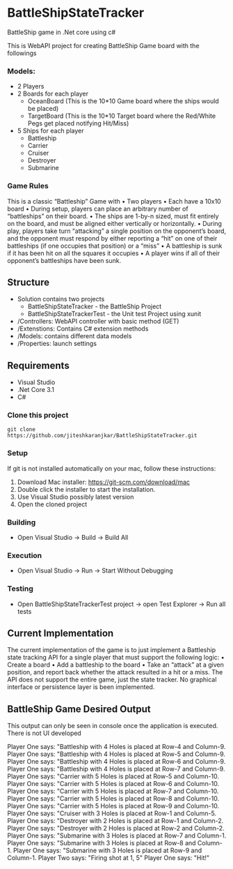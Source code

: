 # BattleShipStateTracker
BattleShip game in .Net core using c#

This is WebAPI project for creating BattleShip Game board with the followings
### Models: 
- 2 Players
- 2 Boards for each player
  - OceanBoard (This is the 10*10 Game board where the ships would be placed)
  - TargetBoard (This is the 10*10 Target board where the Red/White Pegs get placed notifying Hit/Miss)
- 5 Ships for each player
  - Battleship
  - Carrier
  - Cruiser
  - Destroyer
  - Submarine 


### Game Rules
  This is a classic “Battleship” Game with
  • Two players
  • Each have a 10x10 board
  • During setup, players can place an arbitrary number of “battleships” on their board. 
  • The ships are 1-by-n sized, must fit entirely on the board, and must be aligned either vertically or horizontally.
  • During play, players take turn “attacking” a single position on the opponent’s board, and the opponent must respond by either reporting a “hit” on one of their battleships (if one occupies that position) or a “miss”
  • A battleship is sunk if it has been hit on all the squares it occupies
  • A player wins if all of their opponent’s battleships have been sunk.
  
## Structure
- Solution contains two projects 
  - BattleShipStateTracker - the BattleShip Project
  - BattleShipStateTrackerTest - the Unit test Project using xunit
- /Controllers: WebAPI controller with basic method (GET)
- /Extenstions: Contains C# extension methods
- /Models: contains different data models
- /Properties: launch settings

## Requirements
- Visual Studio
- .Net Core 3.1
- C#

### Clone this project

```
git clone https://github.com/jiteshkaranjkar/BattleShipStateTracker.git
```
### Setup
If git is not installed automatically on your mac, follow these instructions:

1. Download Mac installer: https://git-scm.com/download/mac
2. Double click the installer to start the installation.
3. Use Visual Studio possibly latest version
4. Open the cloned project

### Building
- Open Visual Studio -> Build -> Build All

### Execution
- Open Visual Studio -> Run -> Start Without Debugging

### Testing
- Open BattleShipStateTrackerTest project -> open Test Explorer -> Run all tests

## Current Implementation
The current implementation of the game is to just implement a Battleship state tracking API for a single player that must support the following logic:
• Create a board
• Add a battleship to the board
• Take an “attack” at a given position, and report back whether the attack
resulted in a hit or a miss.
The API does not support the entire game, just the state tracker. No graphical interface or persistence layer is been implemented.

## BattleShip Game Desired Output
This output can only be seen in console once the application is executed. There is not UI developed

Player One says: "Battleship with 4 Holes is placed at Row-4 and Column-9.
Player One says: "Battleship with 4 Holes is placed at Row-5 and Column-9.
Player One says: "Battleship with 4 Holes is placed at Row-6 and Column-9.
Player One says: "Battleship with 4 Holes is placed at Row-7 and Column-9.
Player One says: "Carrier with 5 Holes is placed at Row-5 and Column-10.
Player One says: "Carrier with 5 Holes is placed at Row-6 and Column-10.
Player One says: "Carrier with 5 Holes is placed at Row-7 and Column-10.
Player One says: "Carrier with 5 Holes is placed at Row-8 and Column-10.
Player One says: "Carrier with 5 Holes is placed at Row-9 and Column-10.
Player One says: "Cruiser with 3 Holes is placed at Row-1 and Column-5.
Player One says: "Destroyer with 2 Holes is placed at Row-1 and Column-2.
Player One says: "Destroyer with 2 Holes is placed at Row-2 and Column-2.
Player One says: "Submarine with 3 Holes is placed at Row-7 and Column-1.
Player One says: "Submarine with 3 Holes is placed at Row-8 and Column-1.
Player One says: "Submarine with 3 Holes is placed at Row-9 and Column-1.
Player Two says: "Firing shot at 1, 5"
Player One says: "Hit!"
